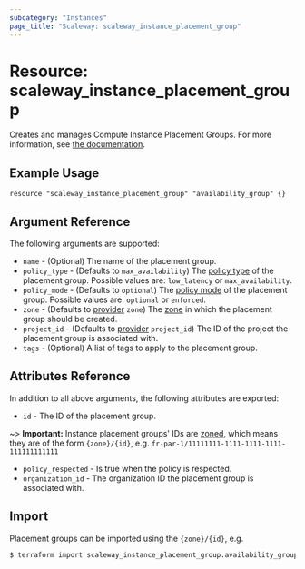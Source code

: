 ```yaml
---
subcategory: "Instances"
page_title: "Scaleway: scaleway_instance_placement_group"
---
```


# Resource: scaleway_instance_placement_group

Creates and manages Compute Instance Placement Groups. For more information, see [the documentation](https://developers.scaleway.com/en/products/instance/api/#placement-groups-d8f653).

## Example Usage

```hcl
resource "scaleway_instance_placement_group" "availability_group" {}
```

## Argument Reference

The following arguments are supported:

- `name` - (Optional) The name of the placement group.
- `policy_type` - (Defaults to `max_availability`) The [policy type](https://developers.scaleway.com/en/products/instance/api/#placement-groups-d8f653) of the placement group. Possible values are: `low_latency` or `max_availability`.
- `policy_mode` - (Defaults to `optional`) The [policy mode](https://developers.scaleway.com/en/products/instance/api/#placement-groups-d8f653) of the placement group. Possible values are: `optional` or `enforced`.
- `zone` - (Defaults to [provider](../index.md#zone) `zone`) The [zone](../guides/regions_and_zones.md#zones) in which the placement group should be created.
- `project_id` - (Defaults to [provider](../index.md#project_id) `project_id`) The ID of the project the placement group is associated with.
- `tags` - (Optional) A list of tags to apply to the placement group.

## Attributes Reference

In addition to all above arguments, the following attributes are exported:

- `id` - The ID of the placement group.

~> **Important:** Instance placement groups' IDs are [zoned](../guides/regions_and_zones.md#resource-ids), which means they are of the form `{zone}/{id}`, e.g. `fr-par-1/11111111-1111-1111-1111-111111111111`

- `policy_respected` - Is true when the policy is respected.
- `organization_id` - The organization ID the placement group is associated with.

## Import

Placement groups can be imported using the `{zone}/{id}`, e.g.

```bash
$ terraform import scaleway_instance_placement_group.availability_group fr-par-1/11111111-1111-1111-1111-111111111111
```
